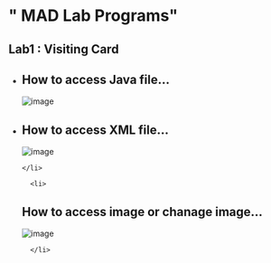 <h1>" MAD Lab Programs" </h1>

<h2>Lab1 : Visiting Card</h2>
<ul>
  
  <li>
<h2>How to access Java file...</h2>

![image](https://user-images.githubusercontent.com/64147100/123041032-62fa4200-d412-11eb-84ff-feb2db8e5ae6.png)

</li>
  
  </ul>
  
  <ul>
  
  <li>
    
<h2>How to access XML file...</h2>

![image](https://user-images.githubusercontent.com/64147100/123041276-bbc9da80-d412-11eb-8ff9-2c9928d96625.png)

    </li>
      
   </ul>
   
  <ul>
    
      <li>
<h2>How to access image or chanage image...</h2>

![image](https://user-images.githubusercontent.com/64147100/123041659-398de600-d413-11eb-8e09-a1c871e0181d.png)
  
      </li>
  
   </ul>

